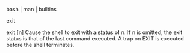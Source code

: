  bash | man | builtins

exit

exit [n]
Cause the shell to exit with a status of n.
If n is omitted, the exit status is that of the last command executed. 
A trap on EXIT is executed before the shell terminates.

